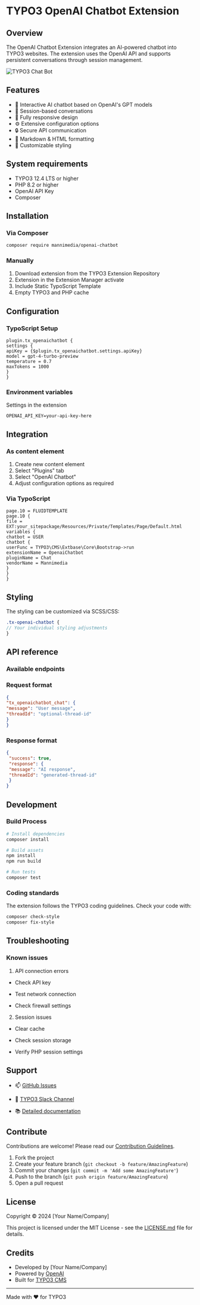 # TYPO3 OpenAI Chatbot Extension

## Overview

The OpenAI Chatbot Extension integrates an AI-powered chatbot into TYPO3 websites. The extension uses the OpenAI API and supports persistent conversations through session management.

![TYPO3 Chat Bot](Documentation/Images/chatbot-preview.png)

## Features

- 🤖 Interactive AI chatbot based on OpenAI's GPT models
- 💬 Session-based conversations
- 📱 Fully responsive design
- ⚙️ Extensive configuration options
- 🔒 Secure API communication
- 📝 Markdown & HTML formatting
- 🎨 Customizable styling

## System requirements

- TYPO3 12.4 LTS or higher
- PHP 8.2 or higher
- OpenAI API Key
- Composer

## Installation

### Via Composer

```bash
composer require mannimedia/openai-chatbot
```

### Manually

1. Download extension from the TYPO3 Extension Repository
2. Extension in the Extension Manager activate
3. Include Static TypoScript Template
4. Empty TYPO3 and PHP cache

## Configuration

### TypoScript Setup

```typoscript
plugin.tx_openaichatbot {
settings {
apiKey = {$plugin.tx_openaichatbot.settings.apiKey}
model = gpt-4-turbo-preview
temperature = 0.7
maxTokens = 1000
}
}
```

### Environment variables

Settings in the extension

```env
OPENAI_API_KEY=your-api-key-here
```

## Integration

### As content element

1. Create new content element
2. Select "Plugins" tab
3. Select "OpenAI Chatbot"
4. Adjust configuration options as required

### Via TypoScript

```typoscript
page.10 = FLUIDTEMPLATE
page.10 {
file = EXT:your_sitepackage/Resources/Private/Templates/Page/Default.html
variables {
chatbot = USER
chatbot {
userFunc = TYPO3\CMS\Extbase\Core\Bootstrap->run
extensionName = OpenaiChatbot
pluginName = Chat
vendorName = Mannimedia
}
}
}
```

## Styling

The styling can be customized via SCSS/CSS:

```scss
.tx-openai-chatbot {
// Your individual styling adjustments
}
```

## API reference

### Available endpoints

### Request format

```json
{
"tx_openaichatbot_chat": {
"message": "User message",
"threadId": "optional-thread-id" 
}
}
```

### Response format

```json
{
 "success": true,
 "response": {
 "message": "AI response",
 "threadId": "generated-thread-id"
 }
}
```

## Development

### Build Process

```bash
# Install dependencies
composer install

# Build assets
npm install
npm run build

# Run tests
composer test
```

### Coding standards

The extension follows the TYPO3 coding guidelines. Check your code with:

```bash
composer check-style
composer fix-style
```

## Troubleshooting

### Known issues

1. API connection errors

- Check API key

- Test network connection

- Check firewall settings

2. Session issues

- Clear cache

- Check session storage

- Verify PHP session settings

## Support

- 📫 [GitHub Issues](https://github.com/mannimedia/openai-chatbot/issues)

- 💬 [TYPO3 Slack Channel](#)

- 📚 [Detailed documentation](https://docs.typo3.org/p/mannimedia/openai-chatbot/main/en-us/)

## Contribute

Contributions are welcome! Please read our [Contribution Guidelines](CONTRIBUTING.md).

1. Fork the project
2. Create your feature branch (`git checkout -b feature/AmazingFeature`)
3. Commit your changes (`git commit -m 'Add some AmazingFeature'`)
4. Push to the branch (`git push origin feature/AmazingFeature`)
5. Open a pull request

## License

Copyright © 2024 [Your Name/Company]

This project is licensed under the MIT License - see the [LICENSE.md](LICENSE.md) file for details.

## Credits

- Developed by [Your Name/Company]
- Powered by [OpenAI](https://openai.com)
- Built for [TYPO3 CMS](https://typo3.org)

---

Made with ❤️ for TYPO3